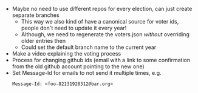 - Maybe no need to use different repos for every election, can just create separate branches
  - This way we also kind of have a canonical source for voter ids, people don't need to update it every year!
  - Although, we need to regenerate the voters.json _without_ overriding older entries then
  - Could set the default branch name to the current year
- Make a video explaining the voting process
- Process for changing github ids (email with a link to some confirmation from the old github account pointing to the new one)
- Set Message-Id for emails to not send it multiple times, e.g.
  ```
  Message-Id: <foo-82131928312@bar.org>
  ```

